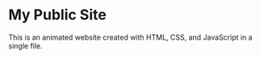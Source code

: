 # My Public Site
This is an animated website created with HTML, CSS, and JavaScript in a single file.

